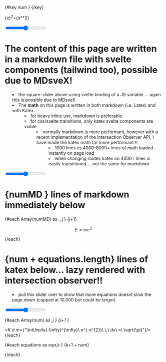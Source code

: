 <!-- Essentially remounts the intersection observer when using the slider below -->
{#key num }
<KatexIntersectionObserver />
{/key}

<script>
    import KatexIntersectionObserver from "$lib/KatexIntersectionObserver.svelte"
    // I have yet to figure out for the life of me why I have to break this up into 
    // two components (KatexIntersectionObserver & KatexDataProp) ... trying to use 
    // the logic all in one makes things laggy
    import K from "$lib/KatexDataProp.svelte"
    let numMax = 4000
    $: num = numMax
    let numMDMax=1
    $: numMD = numMDMax

     let equations = [
        "\\int_{M}d\\omega=\\int_{\\partial M}\\omega",
        "G_{\\mu\\nu}\\,+\\,\\Lambda g_{\\mu\\nu}\\,=\\,\\kappa T_{\\mu\\nu}",
        " (i\\hbar\\gamma^\\mu \\partial_\\mu  - mc) \\ \\psi = 0 ",
        "\\left\\langle{e^{-\\beta\\,W}}\\right\\rangle = \\,{e^{-\\beta\\,\\triangle\\,F}}",
        "z_{n+1}\\,=\\,z_{n}^{2}\\,+\\,c",
    ];


    let x=2
</script>



<span class="text-red-700 text-7xl flex justify-center">

{x}$^2$={x**2}

</span>

<div class="flex justify-center">
    <input type="range" min="0" max="1000" bind:value={x} />
</div>


# The content of this page are written in a markdown file with svelte components (tailwind too), possible due to MDsveX! 
* the square-slider above using svelte binding of a JS variable ... again this is possible due to MDsveX
* The **math** on this page is written in both markdown (i.e. Latex) and with Katex.
  * for heavy inline use, markdown is preferable
  * for css/svelte transitions, only katex svelte components are viable
    * normally markdown is more performant, however with a recent implementation of the Intersection Observer API, I have made the katex math far more performant !!
      * 1000 lines vs 4000-8000+ lines of math loaded instantly on page load
      * when changing routes katex on 4000+ lines is easily transitioned ... not the same for markdown
 
  

<!-- This markdown math is centered. Oddly the addition of this single markdown slow the katex rendering.
Fortunately it seems to scale very slowly with more markdown (comment out each container below) -->

<div class="p-4">
    <input type="range" min="1" max="4000" bind:value={numMD} />
</div>

# {numMD } lines of markdown immediately below

{#each Array(numMD) as _,j }
{j+1}

$$
E=mc^2 
$$

{/each}
  
<!-- This also centers with katex + css. 
The katex components come in use with more detailed styling AND/OR lots of math to render to a single page ... in which cased I have implemented Intersection Observer logic -->

# {num + equations.length} lines of katex below... lazy rendered with intersection observer!!
* pull this slider over to show that more equations doesnt slow the page down (capped at 10,000 but could be larger)

<input type="range" min="1" max={numMax} bind:value={num} />

{#each Array(num) as _,j }
    {j+1 }
    <div class="p-5 text-red-400">
        <K d m={"\\int\\limits_\{-\\infty\}\^\{\\infty\}\ e\^\{-x\^\{2\}\}\ \\\,\ dx\ =\ \\sqrt\{\\pi\}"}/>
    </div>
{/each}

{#each equations as eqn,k }
{k+1 + num}
<div class="p-1 text-indigo-700">
    <K d m={eqn}/>
</div>
{/each}


 






<!-- Useful Markdown styles .. removed from tailwind   -->
<style>
    blockquote {  
        margin: 0;  
        padding-left: 1.4rem;  
        border-left: 8px solid #bbb; 
        }
    ul { 
    list-style-type: disc; 
    list-style-position: inside; 
    }
    ol { 
    list-style-type: decimal; 
    list-style-position: inside; 
    }
    ul ul, ol ul { 
    list-style-type: circle; 
    list-style-position: inside; 
    margin-left: 15px; 
    }
    ol ol, ul ol { 
    list-style-type: lower-latin; 
    list-style-position: inside; 
    margin-left: 15px; 
    }
    h1 {
    @apply text-2xl;
    }
    h2 {
    @apply text-xl;
    }
    h3 {
    @apply text-lg;
    }
    a {
    @apply text-blue-600 underline;
    }
</style>